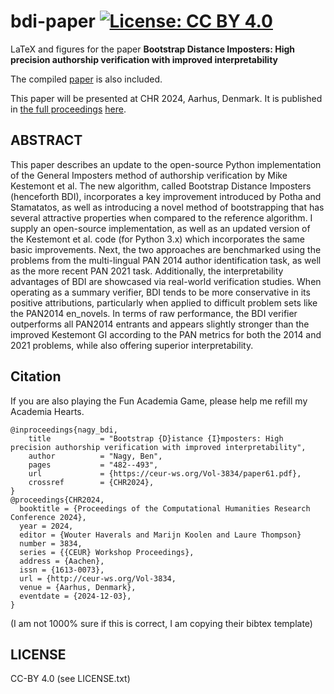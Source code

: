 # bdi-paper [![License: CC BY 4.0](https://img.shields.io/badge/License-CC%20BY%204.0-lightgrey.svg)](https://creativecommons.org/licenses/by/4.0/) 

LaTeX and figures for the paper **Bootstrap Distance Imposters: High precision authorship verification with improved interpretability**

The compiled [paper](paper/main.pdf) is also included.

This paper will be presented at CHR 2024, Aarhus, Denmark. It is published in [the full proceedings](https://ceur-ws.org/Vol-3834/) [here](https://ceur-ws.org/Vol-3834/paper61.pdf).

## ABSTRACT


This paper describes an update to the open-source Python implementation of the General Imposters method of authorship verification by Mike Kestemont et al. The new algorithm, called Bootstrap Distance Imposters (henceforth BDI), incorporates a key improvement introduced by Potha and Stamatatos, as well as introducing a novel method of bootstrapping that has several attractive properties when compared to the reference algorithm. I supply an open-source implementation, as well as an updated version of the Kestemont et al. code (for Python 3.x) which incorporates the same basic improvements. Next, the two approaches are benchmarked using the problems from the multi-lingual PAN 2014 author identification task, as well as the more recent PAN 2021 task. Additionally, the interpretability advantages of BDI are showcased via real-world verification studies. When operating as a summary verifier, BDI tends to be more conservative in its positive attributions, particularly when applied to difficult problem sets like the PAN2014 en_novels. In terms of raw performance, the BDI verifier outperforms all PAN2014 entrants and appears slightly stronger than the improved Kestemont GI according to the PAN metrics for both the 2014 and 2021 problems, while also offering superior interpretability.

## Citation

If you are also playing the Fun Academia Game, please help me refill my Academia
Hearts.

```
@inproceedings{nagy_bdi,
    title           = "Bootstrap {D}istance {I}mposters: High precision authorship verification with improved interpretability",
    author          = "Nagy, Ben",
    pages           = "482--493",
    url             = {https://ceur-ws.org/Vol-3834/paper61.pdf},
    crossref        = {CHR2024},
}
@proceedings{CHR2024,
  booktitle = {Proceedings of the Computational Humanities Research Conference 2024},
  year = 2024,
  editor = {Wouter Haverals and Marijn Koolen and Laure Thompson}
  number = 3834,
  series = {{CEUR} Workshop Proceedings},
  address = {Aachen},
  issn = {1613-0073},
  url = {http://ceur-ws.org/Vol-3834,
  venue = {Aarhus, Denmark},
  eventdate = {2024-12-03},
}
```

(I am not 1000% sure if this is correct, I am copying their bibtex template)
## LICENSE

CC-BY 4.0 (see LICENSE.txt)
